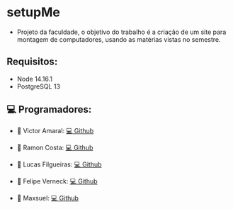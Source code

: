 # setupMe
- Projeto da faculdade, o objetivo do trabalho é a criação de um site para montagem de computadores, usando as matérias vistas no semestre.

## Requisitos:
 - Node 14.16.1
 - PostgreSQL 13

## :computer: Programadores:
  - :speech_balloon: Victor Amaral: [:computer: Github](https://github.com/Fri5Day)

  - :speech_balloon: Ramon Costa: [:computer: Github](https://github.com/Gaspor)

  - :speech_balloon: Lucas Filgueiras: [:computer: Github](https://github.com/LucasFilgueiras)

  - :speech_balloon: Felipe Verneck: [:computer: Github](https://github.com/FelipeVerneck)

  - :speech_balloon: Maxsuel: [:computer: Github](https://github.com/X86Max)